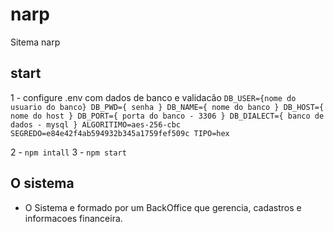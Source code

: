 # narp
Sitema narp

## start

1 - configure .env com dados de banco e validacão
`DB_USER={nome do usuario do banco}
DB_PWD={ senha }
DB_NAME={ nome do banco }
DB_HOST={ nome do host }
DB_PORT={ porta do banco - 3306 }
DB_DIALECT={ banco de dados - mysql }
ALGORITIMO=aes-256-cbc
SEGREDO=e84e42f4ab594932b345a1759fef509c
TIPO=hex`

2 - `npm intall`
3 - `npm start`

## O sistema

- O Sistema e formado por um BackOffice que gerencia, cadastros e informacoes financeira.
